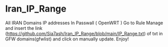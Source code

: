 # Iran_IP_Range
All IRAN Domains IP addresses
In Passwall ( OpenWRT ) Go to Rule Manage and insert the link (https://github.com/Sia7ash/Iran_IP_Range/blob/main/IP_Range.txt) of txt in GFW domains(gfwlist) and click on manually update.
Enjoy!
